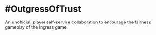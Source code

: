 # #OutgressOfTrust

An unofficial, player self-service collaboration to encourage the fairness gameplay of the Ingress game.
